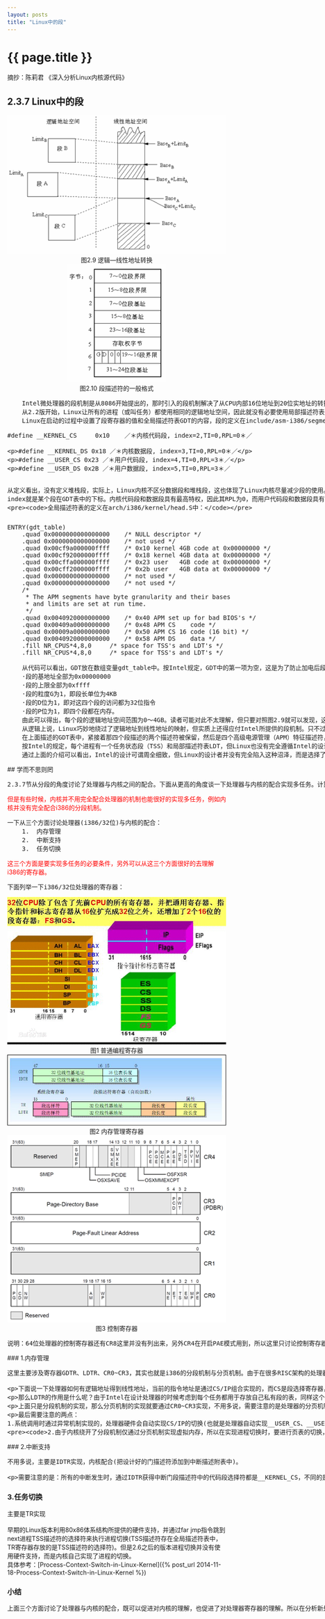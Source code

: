 ```yaml
---
layout: posts
title: "Linux中的段"
---
```

# {{ page.title }}
摘抄：陈莉君 《深入分析Linux内核源代码》
## 2.3.7 Linux中的段
<div align=center><img src="/images/linux中的段/图2.9逻辑—线性地址转换.gif" alt="图2.9"></div>
<div align=center>图2.9 逻辑—线性地址转换</div>
<div align=center><img src="/images/linux中的段/图2.10段描述符的一般格式.gif" alt="图2.10"></div>
<div align=center>图2.10 段描述符的一般格式</div>
<xmp class="my_xmp_class">    Intel微处理器的段机制是从8086开始提出的，那时引入的段机制解决了从CPU内部16位地址到20位实地址的转换。为了保持这种兼容性，386仍然使用段机制，但比以前复杂得多。因此，Linux内核的设计并没有全部采用Intel所提供的段方案，仅仅有限度地使用了一下分段机制。这不仅简化了Linux内核的设计，而且为把Linux移植到其他平台创造了条件，因为很多RISC处理器并不支持段机制。但是，对段机制相关知识的了解是进入Linux内核的必经之路。
	从2.2版开始，Linux让所有的进程（或叫任务）都使用相同的逻辑地址空间，因此就没有必要使用局部描述符表LDT。但内核中也用到LDT，那只是在VM86模式中运行Wine，因为就是说在Linux上模拟运行Winodws软件或DOS软件的程序时才使用。
	Linux在启动的过程中设置了段寄存器的值和全局描述符表GDT的内容，段的定义在include/asm-i386/segment.h中：
</xmp>
<xmp class="prettyprint linenums">#define __KERNEL_CS     0x10    ／＊内核代码段, index=2,TI=0,RPL=0＊／

#define __KERNEL_DS     0x18    ／＊内核数据段, index=3,TI=0,RPL=0＊／

#define __USER_CS       0x23    ／＊用户代码段, index=4,TI=0,RPL=3＊／

#define __USER_DS       0x2B    ／＊用户数据段, index=5,TI=0,RPL=3＊／
</xmp>
<xmp class="my_xmp_class">    从定义看出，没有定义堆栈段，实际上，Linux内核不区分数据段和堆栈段，这也体现了Linux内核尽量减少段的使用。因为没有使用LDT，因此，TI=0,并把这4个段都放在GDT中, index就是某个段在GDT表中的下标。内核代码段和数据段具有最高特权，因此其RPL为0，而用户代码段和数据段具有最低特权，因此其RPL为3。可以看出，Linux内核再次简化了特权级的使用，使用了两个特权级而不是4个。

	全局描述符表的定义在arch/i386/kernel/head.S中：
</xmp>
<div style="width: 1024px; height: 320px; overflow: scroll">
<xmp class="prettyprint linenums">ENTRY(gdt_table)
    .quad 0x0000000000000000	/* NULL descriptor */
	.quad 0x0000000000000000	/* not used */
	.quad 0x00cf9a000000ffff	/* 0x10 kernel 4GB code at 0x00000000 */
	.quad 0x00cf92000000ffff	/* 0x18 kernel 4GB data at 0x00000000 */
	.quad 0x00cffa000000ffff	/* 0x23 user   4GB code at 0x00000000 */
	.quad 0x00cff2000000ffff	/* 0x2b user   4GB data at 0x00000000 */
	.quad 0x0000000000000000	/* not used */
	.quad 0x0000000000000000	/* not used */
	/*
	 * The APM segments have byte granularity and their bases
	 * and limits are set at run time.
	 */
	.quad 0x0040920000000000	/* 0x40 APM set up for bad BIOS's */
	.quad 0x00409a0000000000	/* 0x48 APM CS    code */
	.quad 0x00009a0000000000	/* 0x50 APM CS 16 code (16 bit) */
	.quad 0x0040920000000000	/* 0x58 APM DS    data */
	.fill NR_CPUS*4,8,0		/* space for TSS's and LDT's */
	.fill NR_CPUS*4,8,0		/* space for TSS's and LDT's */
	.fill NR_CPUS*4,8,0		/* space for TSS's and LDT's */
</xmp>
</div>
<xmp class="my_xmp_class">    从代码可以看出，GDT放在数组变量gdt_table中。按Intel规定，GDT中的第一项为空，这是为了防止加电后段寄存器未经初始化就进入保护模式而使用GDT的。第二项也没用。从下标2到5共4项对应于前面的4种段描述符值。对照图2.10，从描述符的数值可以得出：
	·段的基地址全部为0x00000000
	·段的上限全部为0xffff
	·段的粒度G为1，即段长单位为4KB
	·段的D位为1，即对这四个段的访问都为32位指令
	·段的P位为1，即四个段都在内存。
	由此可以得出，每个段的逻辑地址空间范围为0～4GB。读者可能对此不太理解，但只要对照图2.9就可以发现，这种设置既简单又巧妙。因为每个段的基地址为0，因此，逻辑地址到线性地址映射保持不变，也就是说，偏移量就是线性地址，我们以后所提到的逻辑地址（或虚拟地址）和线性地址指的也就是同一地址。看来，Linux巧妙地把段机制给绕过去了，而完全利用了分页机制。
	从逻辑上说，Linux巧妙地绕过了逻辑地址到线性地址的映射，但实质上还得应付Intel所提供的段机制。只不过，Linux把段机制变得相当简单，它只把段分为两种：用户态（RPL＝3）的段和内核态（RPL=0）的段，因此，描述符投影寄存器的内容很少发生变化，只在进程从用户态切换到内核态或者反之时才发生变化。另外，用户段和内核段的区别也仅仅在其RPL不同，因此内核根本无需访问描述符投影寄存器，当然也无需访问GDT，而仅从段寄存器的最低两位就可以获取RPL的信息。Linux这样设计所带来的好处是显而易见的，Intel的分段部件对Linux性能造成的影响可以忽略不计。
	在上面描述的GDT表中，紧接着那四个段描述的两个描述符被保留，然后是四个高级电源管理（APM）特征描述符，对此不进行详细讨论。
	按Intel的规定，每个进程有一个任务状态段（TSS）和局部描述符表LDT，但Linux也没有完全遵循Intel的设计思路。如前所述，Linux的进程没有使用LDT，而对TSS的使用也非常有限，每个CPU仅使用一个TSS。
	通过上面的介绍可以看出，Intel的设计可谓周全细致，但Linux的设计者并没有完全陷入这种沼泽，而是选择了简洁而有效的途径，以完成所需功能并达到较好的性能为目
</xmp>
## 学而不思则罔
<xmp class="my_xmp_class">2.3.7节从分段的角度讨论了处理器与内核之间的配合。下面从更高的角度谈一下处理器与内核的配合实现多任务。计算机系统从最初发展到现在，硬件、软件都在发展着，而且二者的发展有些地方是目的相同的。例如多任务这个方向，内存管理是实现多任务的必要条件，硬件在这方面的发展是MMU去支持内存管理，而软件的发展就是内核去配合MMU，从而才能实现内存管理的虚拟空间、分页。
</xmp>
<font color="red">但是有些时候，内核并不用完全配合处理器的机制也能很好的实现多任务，例如内核并没有完全配合i386的分段机制。</font><br>
<xmp class="my_xmp_class">一下从三个方面讨论处理器(i386/32位)与内核的配合：
    1.  内存管理
    2.  中断支持
    3.  任务切换
</xmp>
<font color="red">这三个方面是要实现多任务的必要条件，另外可以从这三个方面很好的去理解i386的寄存器。</font>
<xmp class="my_xmp_class">下面列举一下i386/32位处理器的寄存器：
</xmp>
<div align=center><img src="/images/linux中的段/普通编程寄存器.jpg" alt="普通编程寄存器"></div>
<div align=center>图1 普通编程寄存器</div>
<div align=center><img src="/images/linux中的段/内存管理寄存器.jpg" alt="内存管理寄存器"></div>
<div align=center>图2 内存管理寄存器</div>
<div align=center><img src="/images/linux中的段/控制寄存器.png" alt="控制寄存器"></div>
<div align=center>图3 控制寄存器</div>
<xmp class="my_xmp_class">说明：64位处理器的控制寄存器还有CR8这里并没有列出来，另外CR4在开启PAE模式用到，所以这里只讨论控制寄存器的CR0~CR3。
</xmp>
### 1.内存管理
<xmp class="my_xmp_class">这里主要涉及寄存器GDTR、LDTR、CR0~CR3，其实也就是i386的分段机制与分页机制。由于在很多RISC架构的处理器仅支持分页不支持分段，内核为了移植的方便，所以内核并没有完全配合分段机制。怎么能够躲过内存的分段机制呢，内核把所有段基地址都设置为0，这样逻辑地址和线性地址是一样的(这也是不区分逻辑地址与线性地址的原因)，具体可以参考上文。

下面说一下处理器如何有逻辑地址得到线性地址，当前的指令地址是通过CS/IP组合实现的，而CS是段选择寄存器，IP是偏移寄存器。段选择寄存器用于查找段描述符，段描述符中存放着段基地址，从而段基地址加上偏移量实现逻辑地址到线性地址的转换。那么怎么通过段选择符查找段描述符呢？其实所有的段描述符都放在内存之中的一个表中(虽然段选择符的影子寄存器中存在段选择符)，这样就存在一个问题，这个表的物理地址是什么呢？GDTR就是用来描述这个表的物理地址等属性。

那么LDTR的作用是什么呢？由于Intel在设计处理器的时候考虑到每个任务都用于存放自己私有段的表，同样这个表也放在内存中，LDTR就用于描述这个表的属性，但是大多数用户态的进程并不使用私有描述，所以这里不多介绍。

上面只是分段机制的实现，那么分页机制的实现就要通过CR0~CR3实现，不用多说，需要注意的是处理器的分页机制是通过两级实现。

最后需要注意的两点：
    1.系统调用时通过异常机制实现的，处理器硬件会自动实现CS/IP的切换(也就是处理器自动实现__USER_CS、__USER_DS与__KERNEL_CS、__USER_DS的切换)。内核要做的就是去把设计好的_USER_CS、__USER_DS、__KERNEL_CS、__USER_DS添加到全局描述表中。

    2.由于内核绕开了分段机制仅通过分页机制实现虚拟内存，所以在实现进程切换时，要进行页表的切换，也就是CR0~CR3的切换。
</xmp>
### 2.中断支持
<xmp class="my_xmp_class">不用多说，主要是IDTR实现，内核配合(把设计好的门描述符添加到中断描述附表中)。

需要注意的是：所有的中断发生时，通过IDTR获得中断门段描述符中的代码段选择符都是__KERNEL_CS，不同的是IP不一样。而系统调用的异常门描述符中的代码段选择符也是__KERNEL_CS，而IP指向system_call，system_call通过不同的参数实现不同的系统调用。
</xmp>
### 3.任务切换
主要是TR实现<br><br>
早期的Linux版本利用80x86体系结构所提供的硬件支持，并通过far jmp指令跳到next进程TSS描述符的选择符来执行进程切换(TSS描述符存在全局描述符表中，TR寄存器存放的是TSS描述符的选择符)。但是2.6之后的版本进程切换并没有使用硬件支持，而是内核自己实现了进程的切换。<br>
具体参考：[Process-Context-Switch-in-Linux-Kernel]({% post_url 2014-11-18-Process-Context-Switch-in-Linux-Kernel %})
### 小结
<xmp class="my_xmp_class">上面三个方面讨论了处理器与内核的配合，既可以促进对内核的理解，也促进了对处理器寄存器的理解。所以在分析新处理器上的内核代码时，也可以从上面三个方面分析。例如arm处理器，由于arm处理器架构比较灵活，一般说arm寄存器并没有内存管理相关的寄存器，只说7种模式下的16个寄存器，其实arm的内存管理需要协处理器CP15去支持。另外arm处理器的内存管理也没有段机制，直接就是页机制。
</xmp>